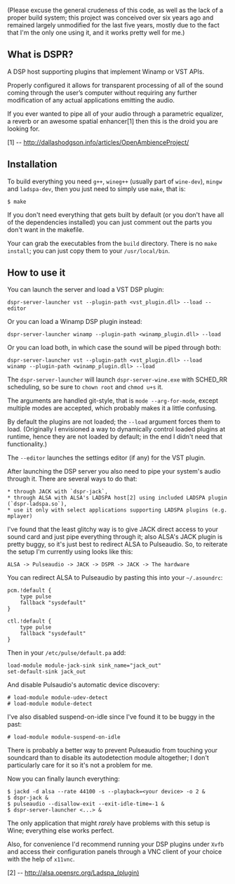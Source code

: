 (Please excuse the general crudeness of this code, as well as the lack
of a proper build system; this project was conceived over six years ago
and remained largely unmodified for the last five years, mostly due to
the fact that I'm the only one using it, and it works pretty well for me.)

What is DSPR?
-------------

A DSP host supporting plugins that implement Winamp or VST APIs.

Properly configured it allows for transparent processing of all of the sound
coming through the user’s computer without requiring any further modification
of any actual applications emitting the audio.

If you ever wanted to pipe all of your audio through a parametric equalizer,
a reverb or an awesome spatial enhancer[1] then this is the droid you are
looking for.

[1] -- http://dallashodgson.info/articles/OpenAmbienceProject/

Installation
------------

To build everything you need `g++`, `wineg++` (usually part of `wine-dev`),
`mingw` and `ladspa-dev`, then you just need to simply use `make`, that is:

    $ make

If you don't need everything that gets built by default (or you don't have
all of the dependencies installed) you can just comment out the parts you
don't want in the makefile.

Your can grab the executables from the `build` directory. There is no
`make install`; you can just copy them to your `/usr/local/bin`.

How to use it
-------------

You can launch the server and load a VST DSP plugin:

    dspr-server-launcher vst --plugin-path <vst_plugin.dll> --load --editor

Or you can load a Winamp DSP plugin instead:

    dspr-server-launcher winamp --plugin-path <winamp_plugin.dll> --load

Or you can load both, in which case the sound will be piped through both:

    dspr-server-launcher vst --plugin-path <vst_plugin.dll> --load   winamp --plugin-path <winamp_plugin.dll> --load

The `dspr-server-launcher` will launch `dspr-server-wine.exe` with SCHED_RR
scheduling, so be sure to `chown root` and `chmod u+s` it.

The arguments are handled git-style, that is `mode --arg-for-mode`, except
multiple modes are accepted, which probably makes it a little confusing.

By default the plugins are not loaded; the `--load` argument forces them
to load. (Originally I envisioned a way to dynamically control loaded plugins
at runtime, hence they are not loaded by default; in the end I didn't need that
functionality.)

The `--editor` launches the settings editor (if any) for the VST plugin.

After launching the DSP server you also need to pipe your system's audio
through it. There are several ways to do that:

    * through JACK with `dspr-jack`,
    * through ALSA with ALSA's LADSPA host[2] using included LADSPA plugin (`dspr-ladspa.so`),
    * use it only with select applications supporting LADSPA plugins (e.g. mplayer)

I've found that the least glitchy way is to give JACK direct access to your
sound card and just pipe everything through it; also ALSA's JACK plugin is
pretty buggy, so it's just best to redirect ALSA to Pulseaudio. So, to reiterate
the setup I'm currently using looks like this:

    ALSA -> Pulseaudio -> JACK -> DSPR -> JACK -> The hardware

You can redirect ALSA to Pulseaudio by pasting this into your `~/.asoundrc`:

    pcm.!default {
        type pulse
        fallback "sysdefault"
    }

    ctl.!default {
        type pulse
        fallback "sysdefault"
    }

Then in your `/etc/pulse/default.pa` add:

    load-module module-jack-sink sink_name="jack_out"
    set-default-sink jack_out

And disable Pulsaudio's automatic device discovery:

    # load-module module-udev-detect
    # load-module module-detect

I've also disabled suspend-on-idle since I've found it to be buggy in the past:

    # load-module module-suspend-on-idle

There is probably a better way to prevent Pulseaudio from touching your soundcard
than to disable its autodetection module altogether; I don't particularly care for
it so it's not a problem for me.

Now you can finally launch everything:

    $ jackd -d alsa --rate 44100 -s --playback=<your device> -o 2 &
    $ dspr-jack &
    $ pulseaudio --disallow-exit --exit-idle-time=-1 &
    $ dspr-server-launcher <...> &

The only application that might *rarely* have problems with this setup is Wine;
everything else works perfect.

Also, for convenience I'd recommend running your DSP plugins under
`Xvfb` and access their configuration panels through a VNC client
of your choice with the help of `x11vnc`.

[2] -- http://alsa.opensrc.org/Ladspa_(plugin)
